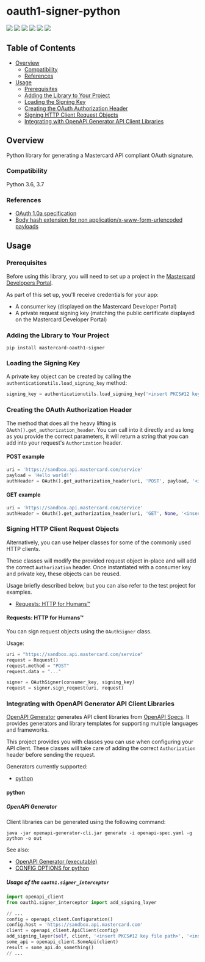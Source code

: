 # oauth1-signer-python

[![](https://travis-ci.org/MastercardDevs/oauth1-signer-python.svg?branch=master)](https://travis-ci.org/MastercardDevs/oauth1-signer-python)
[![](https://sonarcloud.io/api/project_badges/measure?project=Mastercard_oauth1-signer-python&metric=alert_status)](https://sonarcloud.io/dashboard?id=Mastercard_oauth1-signer-python)
[![](https://sonarcloud.io/api/project_badges/measure?project=Mastercard_oauth1-signer-python&metric=coverage)](https://sonarcloud.io/dashboard?id=Mastercard_oauth1-signer-python)
[![](https://sonarcloud.io/api/project_badges/measure?project=Mastercard_oauth1-signer-python&metric=vulnerabilities)](https://sonarcloud.io/dashboard?id=Mastercard_oauth1-signer-python)
[![](https://img.shields.io/pypi/v/mastercard-oauth1-signer.svg?style=flat&color=blue)](https://pypi.org/project/mastercard-oauth1-signer)
[![](https://img.shields.io/badge/license-MIT-yellow.svg)](https://github.com/Mastercard/oauth1-signer-python/blob/master/LICENSE)


## Table of Contents
- [Overview](#overview)
  * [Compatibility](#compatibility)
  * [References](#references)
- [Usage](#usage)
  * [Prerequisites](#prerequisites)
  * [Adding the Library to Your Project](#adding-the-library-to-your-project)
  * [Loading the Signing Key](#loading-the-signing-key) 
  * [Creating the OAuth Authorization Header](#creating-the-oauth-authorization-header)
  * [Signing HTTP Client Request Objects](#signing-http-client-request-objects)
  * [Integrating with OpenAPI Generator API Client Libraries](#integrating-with-openapi-generator-api-client-libraries)

## Overview <a name="overview"></a>
Python library for generating a Mastercard API compliant OAuth signature.

### Compatibility <a name="compatibility"></a>
Python 3.6, 3.7

### References <a name="references"></a>
* [OAuth 1.0a specification](https://tools.ietf.org/html/rfc5849)
* [Body hash extension for non application/x-www-form-urlencoded payloads](https://tools.ietf.org/id/draft-eaton-oauth-bodyhash-00.html)

## Usage <a name="usage"></a>
### Prerequisites <a name="prerequisites"></a>
Before using this library, you will need to set up a project in the [Mastercard Developers Portal](https://developer.mastercard.com). 

As part of this set up, you'll receive credentials for your app:
* A consumer key (displayed on the Mastercard Developer Portal)
* A private request signing key (matching the public certificate displayed on the Mastercard Developer Portal)

### Adding the Library to Your Project <a name="adding-the-library-to-your-project"></a>

```
pip install mastercard-oauth1-signer
```

### Loading the Signing Key <a name="loading-the-signing-key"></a>

A private key object can be created by calling the `authenticationutils.load_signing_key` method:
``` python
signing_key = authenticationutils.load_signing_key('<insert PKCS#12 key file path>', '<insert key password>')
```

### Creating the OAuth Authorization Header <a name="creating-the-oauth-authorization-header"></a>
The method that does all the heavy lifting is `OAuth().get_authorization_header`. You can call into it directly and as long as you provide the correct parameters, it will return a string that you can add into your request's `Authorization` header.

#### POST example

```python
uri = 'https://sandbox.api.mastercard.com/service'
payload = 'Hello world!'
authHeader = OAuth().get_authorization_header(uri, 'POST', payload, '<insert consumer key>', signing_key)
```

#### GET example
```python
uri = 'https://sandbox.api.mastercard.com/service'
authHeader = OAuth().get_authorization_header(uri, 'GET', None, '<insert consumer key>', signing_key)
```

### Signing HTTP Client Request Objects <a name="signing-http-client-request-objects"></a>

Alternatively, you can use helper classes for some of the commonly used HTTP clients.

These classes will modify the provided request object in-place and will add the correct `Authorization` header. Once instantiated with a consumer key and private key, these objects can be reused. 

Usage briefly described below, but you can also refer to the test project for examples. 

+ [Requests: HTTP for Humans™](#requests)

#### Requests: HTTP for Humans™ <a name="requests"></a>

You can sign request objects using the `OAuthSigner` class. 

Usage:
```python
uri = "https://sandbox.api.mastercard.com/service"
request = Request()
request.method = "POST"
request.data = "..."

signer = OAuthSigner(consumer_key, signing_key)
request = signer.sign_request(uri, request)
```

### Integrating with OpenAPI Generator API Client Libraries <a name="integrating-with-openapi-generator-api-client-libraries"></a>

[OpenAPI Generator](https://github.com/OpenAPITools/openapi-generator) generates API client libraries from [OpenAPI Specs](https://github.com/OAI/OpenAPI-Specification). 
It provides generators and library templates for supporting multiple languages and frameworks.

This project provides you with classes you can use when configuring your API client. These classes will take care of adding the correct `Authorization` header before sending the request.

Generators currently supported:
+ [python](#python)

#### python <a name="python"></a>

##### OpenAPI Generator

Client libraries can be generated using the following command:
```shell
java -jar openapi-generator-cli.jar generate -i openapi-spec.yaml -g python -o out
```
See also: 
* [OpenAPI Generator (executable)](https://mvnrepository.com/artifact/org.openapitools/openapi-generator-cli)
* [CONFIG OPTIONS for python](https://github.com/OpenAPITools/openapi-generator/blob/master/docs/generators/python.md)

##### Usage of the `oauth1.signer_interceptor`

```python
import openapi_client
from oauth1.signer_interceptor import add_signing_layer

// ...
config = openapi_client.Configuration()
config.host = 'https://sandbox.api.mastercard.com'
client = openapi_client.ApiClient(config)
add_signing_layer(self, client, '<insert PKCS#12 key file path>', '<insert key password>', '<insert consumer key>')
some_api = openapi_client.SomeApi(client)
result = some_api.do_something()
// ...
```
